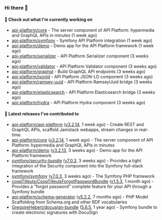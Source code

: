 ### Hi there 👋

#### 👷 Check out what I'm currently working on

- [api-platform/core](https://github.com/api-platform/core) - The server component of API Platform: hypermedia and GraphQL APIs in minutes (1 week ago)
- [api-platform/symfony](https://github.com/api-platform/symfony) - Symfony API Platform integration (1 week ago)
- [api-platform/demo](https://github.com/api-platform/demo) - Demo app for the API Platform framework (1 week ago)
- [api-platform/serializer](https://github.com/api-platform/serializer) - API Platform Serializer component (3 weeks ago)
- [api-platform/validator](https://github.com/api-platform/validator) - API Platform Validator component (3 weeks ago)
- [api-platform/graphql](https://github.com/api-platform/graphql) - Build GraphQL API endpoints (3 weeks ago)
- [api-platform/jsonld](https://github.com/api-platform/jsonld) - API Platform JSON-LD component (3 weeks ago)
- [api-platform/ramsey-uuid](https://github.com/api-platform/ramsey-uuid) - API Platform RamseyUuid bridge (3 weeks ago)
- [api-platform/elasticsearch](https://github.com/api-platform/elasticsearch) - API Platform Elasticsearch bridge (3 weeks ago)
- [api-platform/hydra](https://github.com/api-platform/hydra) - API Platform Hydra component (3 weeks ago)

#### 🔭 Latest releases I've contributed to

- [api-platform/api-platform](https://github.com/api-platform/api-platform) ([v3.2.14](https://github.com/api-platform/api-platform/releases/tag/v3.2.14), 1 week ago) - Create REST and GraphQL APIs, scaffold Jamstack webapps, stream changes in real-time.
- [api-platform/core](https://github.com/api-platform/core) ([v3.2.14](https://github.com/api-platform/core/releases/tag/v3.2.14), 1 week ago) - The server component of API Platform: hypermedia and GraphQL APIs in minutes
- [api-platform/demo](https://github.com/api-platform/demo) ([v3.2.13](https://github.com/api-platform/demo/releases/tag/v3.2.13), 3 weeks ago) - Demo app for the API Platform framework
- [symfony/security-bundle](https://github.com/symfony/security-bundle) ([v7.0.3](https://github.com/symfony/security-bundle/releases/tag/v7.0.3), 3 weeks ago) - Provides a tight integration of the Security component into the Symfony full-stack framework
- [symfony/symfony](https://github.com/symfony/symfony) ([v7.0.3](https://github.com/symfony/symfony/releases/tag/v7.0.3), 3 weeks ago) - The Symfony PHP framework
- [coopTilleuls/CoopTilleulsForgotPasswordBundle](https://github.com/coopTilleuls/CoopTilleulsForgotPasswordBundle) ([v1.5.3](https://github.com/coopTilleuls/CoopTilleulsForgotPasswordBundle/releases/tag/v1.5.3), 1 month ago) - Provides a &#34;forgot password&#34; complete feature for your API through a Symfony bundle
- [api-platform/schema-generator](https://github.com/api-platform/schema-generator) ([v5.2.2](https://github.com/api-platform/schema-generator/releases/tag/v5.2.2), 7 months ago) - PHP Model Scaffolding from Schema.org and other RDF vocabularies
- [GregoireHebert/docusign-bundle](https://github.com/GregoireHebert/docusign-bundle) ([5.6.5](https://github.com/GregoireHebert/docusign-bundle/releases/tag/5.6.5), 1 year ago) - Symfony bundle to create electronic signatures with DocuSign

